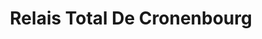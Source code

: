 ---
title: "Relais Total De Cronenbourg"
url: /strasbourg/relais-total-de-cronenbourg/
shop: commodité
---